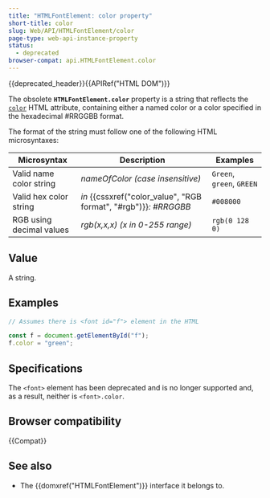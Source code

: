 ```yaml
---
title: "HTMLFontElement: color property"
short-title: color
slug: Web/API/HTMLFontElement/color
page-type: web-api-instance-property
status:
  - deprecated
browser-compat: api.HTMLFontElement.color
---
```


{{deprecated_header}}{{APIRef("HTML DOM")}}

The obsolete
**`HTMLFontElement.color`**
property is a string that reflects the [`color`](/en-US/docs/Web/HTML/Element/font#color) HTML attribute, containing either a named color or a color specified in the
hexadecimal #RRGGBB format.

The format of the string must follow one of the following HTML microsyntaxes:

| Microsyntax              | Description                                                      | Examples                  |
| ------------------------ | ---------------------------------------------------------------- | ------------------------- |
| Valid name color string  | _nameOfColor (case insensitive)_                                 | `Green`, `green`, `GREEN` |
| Valid hex color string   | _in_ {{cssxref("color_value", "RGB format", "#rgb")}}_: #RRGGBB_ | `#008000`                 |
| RGB using decimal values | _rgb(x,x,x) (x in 0-255 range)_                                  | `rgb(0 128 0)`            |

## Value

A string.

## Examples

```js
// Assumes there is <font id="f"> element in the HTML

const f = document.getElementById("f");
f.color = "green";
```

## Specifications

The `<font>` element has been deprecated and is no longer supported and, as a result, neither is `<font>.color`.

## Browser compatibility

{{Compat}}

## See also

- The {{domxref("HTMLFontElement")}} interface it belongs to.
